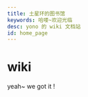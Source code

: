 ```yaml
---
title: 土星环的图书馆
keywords: 哈喽~欢迎光临
desc: yono 的 wiki 文档站
id: home_page
---
```


<div>
    <!-- <script src="/static/js/scrolloverflow.min.js"></script> -->
    <script src="/static/js/jquery.fullpage.min.js"></script>
    <link rel="stylesheet" href="/static/css/jquery.fullpage.min.css" type="text/css" />
</div>

<div id="fullpage">
    <div class="section" style="height: 70vh;">
        <div>
            <h1><span>wiki</span></h1>
        </div>
        <div>
            <a>yeah~ we got it !</a>
        </div>
        <!-- <div class="big_btn_wrapper">
            <div class="big_btn">
                <a href="/modbusX/zh_hans/">modbusX</a>
            </div>
        </div> -->
    </div>
</div>


<canvas id="backgroundCanvas" style="top:0; bottom:0; left:0; right:0; position:fixed; z-index: -99;">
</canvas>

<canvas id="backgroundCanvas" style="top:0; bottom:0; left:0; right:0; position:fixed; z-index: -99;">
</canvas>
<script>
    var isDark = false;
    function createCanvas(dark = null) {
        var c = document.getElementById("backgroundCanvas");
        c.height = document.body.clientHeight;
        c.width = document.body.clientWidth;
        var ctx = c.getContext("2d");
        if (dark == null) {
            if (getTheme() == "dark") {
                dark = true;
            } else {
                dark = false;
            }
        }
        if (dark) {
            ctx.fillStyle = "#171717";
            isDark = true;
        } else {
            ctx.fillStyle = "#f6f6f6";
            isDark = false;
        }
        var rect = [
            [0.05, 0.3, 0.05, 0.03],
            [0.1, 0.6, 0.05, 0.03],
            [0.12, 0.4, 0.05, 0.13],
            [0.22, 0.35, 0.13, 0.12],
            [0.05, 0.8, 0.1, 0.1],
            [0.18, 0.7, 0.16, 0.14],
            [0.95, 0.2, 0.05, 0.03],
            [0.9, 0.6, 0.05, 0.03],
            [0.7, 0.5, 0.05, 0.13],
            [0.78, 0.35, 0.13, 0.12],
            [0.8, 0.8, 0.16, 0.14],
            [0.6, 0.7, 0.1, 0.24],
        ];
        rect.forEach(function (v, index, array) {
            ctx.fillRect(v[0] * c.width, v[1] * c.height, v[2] * c.width, v[3] * c.height);
        });
    }
    $(window).resize(function () {
        createCanvas();
    });
    $("#themes").on("click", function () {
        createCanvas(!isDark);
    });
    $().ready(function () {
        createCanvas();
    });
</script>